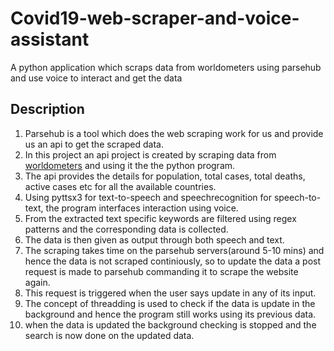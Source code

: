 # Covid19-web-scraper-and-voice-assistant
A python application which scraps data from worldometers using parsehub and use voice to interact and get the data

## Description
1. Parsehub is a tool which does the web scraping work for us and provide us an api to get the scraped data.
2. In this project an api project is created by scraping data from [worldometers](https://www.worldometers.info/coronavirus/) and using it the the python program.
3. The api provides the details for population, total cases, total deaths, active cases etc for all the available countries.
4. Using pyttsx3 for text-to-speech and speechrecognition for speech-to-text, the program interfaces interaction using voice.
5. From the extracted text specific keywords are filtered using regex patterns and the corresponding data is collected.
6. The data is then given as output through both speech and text.
7. The scraping takes time on the parsehub servers(around 5-10 mins) and hence the data is not scraped continiously, so to update the data a post request is made to parsehub commanding it to scrape the website again.
8. This request is triggered when the user says update in any of its input.
9. The concept of threadding is used to check if the data is update in the background and hence the program still works using its previous data.
10. when the data is updated the background checking is stopped and the search is now done on the updated data.
